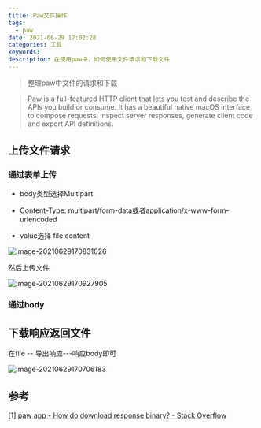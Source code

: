 ```yaml
---
title: Paw文件操作
tags:
  - paw
date: 2021-06-29 17:02:28
categories: 工具
keywords:
description: 在使用paw中，如何使用文件请求和下载文件
---
```


> 整理paw中文件的请求和下载

> Paw is a full-featured HTTP client that lets you test and describe the APIs you build or consume. It has a beautiful native macOS interface to compose requests, inspect server responses, generate client code and export API definitions.



## 上传文件请求

### 通过表单上传

* body类型选择Multipart
* Content-Type: multipart/form-data或者application/x-www-form-urlencoded

* value选择 file content

![image-20210629170831026](https://oss.smart-lifestyle.cn/file/mshyx.png)

然后上传文件

![image-20210629170927905](https://oss.smart-lifestyle.cn/file/vj768.png)



### 通过body

## 下载响应返回文件

在file -- 导出响应---响应body即可

![image-20210629170706183](https://oss.smart-lifestyle.cn/file/8majz.png)



## 参考

[1] [paw app - How do download response binary? - Stack Overflow](https://stackoverflow.com/questions/40680954/how-do-download-response-binary)
